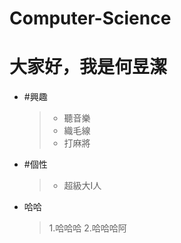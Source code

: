 # Computer-Science
大家好，我是何昱潔
======
* #興趣
  >* 聽音樂
  >* 織毛線
  >* 打麻將
* #個性
  >* 超級大I人
* 哈哈
  >1.哈哈哈
  >2.哈哈哈阿

